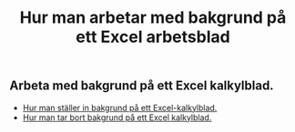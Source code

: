 ﻿---
title: Hur man arbetar med bakgrund på ett Excel arbetsblad
second_title: Aspose.Cells Cloud Documen
linktitle: Bakgrund
type: docs
url: /sv/worksheets/background/
keywords: How to work with background on an Excel worksheet
description: Aspose.Cells Cloud REST API stöder att arbeta med bakgrund på ett Excel kalkylblad. SDK stöder olika utvecklingsspråk. De inkluderar Android, C#, Go, Java, NodeJS, Perl, PHP, Python, Ruby och swift
weight: 20
---
## Arbeta med bakgrund på ett Excel kalkylblad.

- [Hur man ställer in bakgrund på ett Excel-kalkylblad.](/cells/sv/worksheets/background/add/) 
- [Hur man tar bort bakgrund på ett Excel kalkylblad.](/cells/sv/worksheets/background/delete/) 



